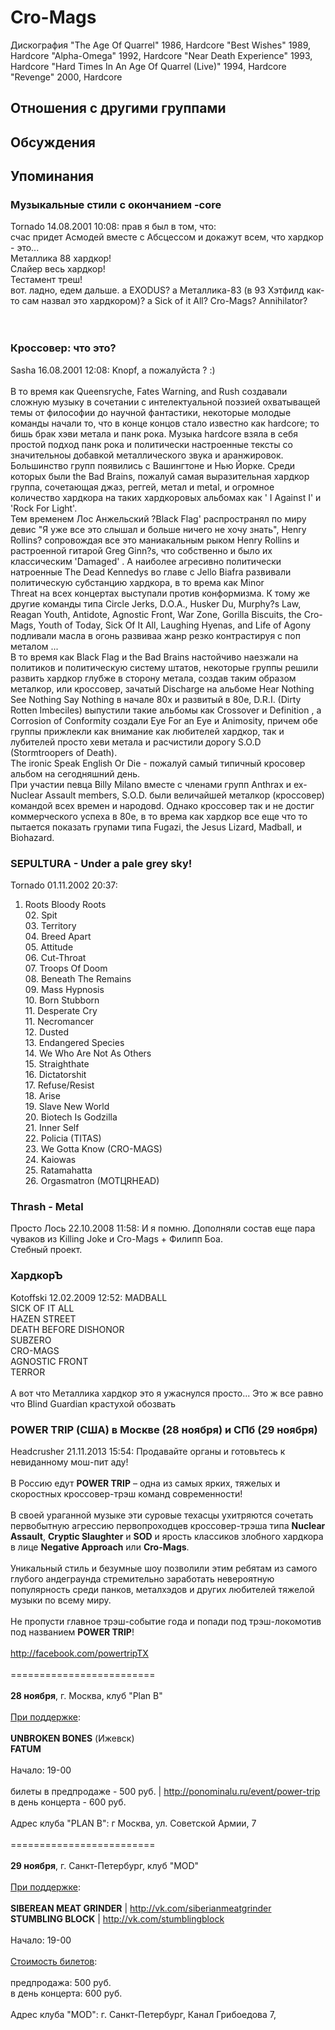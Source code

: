 # Cro-Mags

Дискография
"The Age Of Quarrel" 1986, Hardcore
"Best Wishes" 1989, Hardcore
"Alpha-Omega" 1992, Hardcore
"Near Death Experience" 1993, Hardcore
"Hard Times In An Age Of Quarrel (Live)" 1994, Hardcore
"Revenge" 2000, Hardcore

## Отношения с другими группами


## Обсуждения


## Упоминания

### Музыкальные стили с окончанием -core

Tornado 14.08.2001 10:08:
прав я был в том, что:<BR>счас придет Асмодей вместе с Абсцессом и докажут всем, что хардкор - это...<BR>Металлика 88 хардкор! <BR>Слайер весь хардкор! <BR>Тестамент треш! <BR>вот. ладно, едем дальше. а EXODUS? а Металлика-83 (в 93 Хэтфилд как-то сам назвал это хардкором)? а Sick of it All? Cro-Mags? Annihilator?<BR><BR><BR>

### Кроссовер: что это?

Sasha 16.08.2001 12:08:
Knopf, а пожалуйста ? :)<BR><BR>В то время как Queensryche, Fates Warning, and Rush создавали сложную музыку в сочетании с интелектуальной поэзией охватыващей темы от философии  до научной фантастики, некоторые  молодые команды начали  то, что в конце концов стало известно как hardcore; то бишь брак хэви метала и панк рока. Музыка hardcore взяла в себя простой подход  панк рока  и политически настроенные тексты со значительноы  добавкой металлического звука и аранжировок.   Большинство групп появились с Вашингтоне и Нью Йорке. Среди которых были  the Bad Brains, пожалуй самая выразительная хардкор группа,  сочетающая  джаз, реггей, метал и   metal,  и огромное количество хардкора на таких хардкоровых альбомах как ' I Against I' и 'Rock For Light'.<BR>Тем временем  Лос Анжельский  ?Black Flag'  распространял по миру девис "Я  уже все это слышал и больше ничего не хочу знать", Henry Rollins? сопровождая все это маниакальным рыком Henry Rollins и растроенной гитарой Greg Ginn?s, что собственно и было их классическим 'Damaged' . А наиболее агресивно политически натроенные The Dead Kennedys во главе с Jello Biafra развивали политическую субстанцию хардкора, в то врема как Minor<BR> Threat  на всех концертах выступали против конформизма.  К тому же другие команды  типа Circle Jerks, D.O.A., Husker Du, Murphy?s Law, Reagan Youth,  Antidote, Agnostic Front, War Zone, Gorilla Biscuits, the Cro-Mags, Youth of Today, Sick Of It All, Laughing Hyenas, and Life of Agony подливали масла в огонь  развиваа жанр резко контрастируя с поп металом ... <BR>В то время как Black Flag  и the Bad Brains настойчиво наезжали на политиков и политическую систему штатов, некоторые группы решили развить хардкор глубже в сторону метала, создав таким образом металкор, или кроссовер, зачатый Discharge на альбоме Hear Nothing See Nothing Say Nothing в начале 80х  и развитый в 80е,  D.R.I. (Dirty Rotten Imbeciles) выпустили такие альбомы  как Crossover и  Definition , а Corrosion of Conformity создали Eye For an Eye и  Animosity, причем обе группы прижлекли как внимание как любителей  хардкор, так и лубителей просто хеви метала и расчистили дорогу S.O.D (Stormtroopers of Death).<BR>The ironic Speak English Or Die  - пожалуй  самый типичный кросовер альбом на сегодняшний день.<BR>При участии певца Billy Milano вместе с членами групп  Anthrax и ex-Nuclear Assault members, S.O.D. были величайшей металкор (кроссовер) командой всех времен и народовd. Однако кроссовер так и не достиг коммерческого успеха в 80е, в то врема как хардкор все еще что то пытается показать групами типа Fugazi, the Jesus Lizard, Madball, и Biohazard.

### SEPULTURA - Under a pale grey sky!

Tornado 01.11.2002 20:37:
01. Roots Bloody Roots<BR>02. Spit<BR>03. Territory<BR>04. Breed Apart<BR>05. Attitude<BR>06. Cut-Throat<BR>07. Troops Of Doom<BR>08. Beneath The Remains<BR>09. Mass Hypnosis<BR>10. Born Stubborn<BR>11. Desperate Cry<BR>11. Necromancer<BR>12. Dusted<BR>13. Endangered Species<BR>14. We Who Are Not As Others<BR>15. Straighthate<BR>16. Dictatorshit<BR>17. Refuse/Resist<BR>18. Arise<BR>19. Slave New World<BR>20. Biotech Is Godzilla<BR>21. Inner Self<BR>22. Policia (TITAS)<BR>23. We Gotta Know (CRO-MAGS)<BR>24. Kaiowas<BR>25. Ratamahatta<BR>26. Orgasmatron (MOTЦRHEAD) 

### Thrash - Metal

Просто Лось 22.10.2008 11:58:
И я помню. Дополняли состав еще пара чуваков из Killing Joke и Cro-Mags + Филипп Боа.<BR>Стебный проект.

### ХардкорЪ

Kotoffski 12.02.2009 12:52:
MADBALL<BR>SICK OF IT ALL<BR>HAZEN STREET<BR>DEATH BEFORE DISHONOR<BR>SUBZERO<BR>CRO-MAGS<BR>AGNOSTIC FRONT<BR>TERROR<BR><BR>А вот что Металлика хардкор это я ужаснулся просто... Это ж все равно что Blind Guardian крастухой обозвать

### POWER TRIP (США) в Москве (28 ноября) и СПб (29 ноября)

Headcrusher 21.11.2013 15:54:
Продавайте органы и готовьтесь к невиданному мош-пит аду!<BR><BR>В Россию едут <B>POWER TRIP</B> – одна из самых ярких, тяжелых и скоростных кроссовер-трэш команд современности!<BR><BR>В своей ураганной музыке эти суровые техасцы ухитряются сочетать первобытную агрессию первопроходцев кроссовер-трэша типа <B>Nuclear Assault</B>, <B>Cryptic Slaughter</B> и <B>SOD</B> и ярость классиков злобного хардкора в лице <B>Negative Approach</B> или <B>Cro-Mags</B>. <BR><BR>Уникальный стиль и безумные шоу позволили этим ребятам из самого глубого андеграунда стремительно заработать невероятную популярность среди панков, металхэдов и других любителей тяжелой музыки по всему миру.<BR><BR>Не пропусти главное трэш-событие года и попади под трэш-локомотив под названием <B>POWER TRIP</B>!<BR><BR><A HREF="http://facebook.com/powertripTX" TARGET="_blank">http://facebook.com/powertripTX</A><BR><BR>=========================<BR><BR><B>28 ноября</B>, г. Москва, клуб "Plan B"<BR><BR><U>При поддержке</U>:<BR><BR><B>UNBROKEN BONES</B> (Ижевск)<BR><B>FATUM</B><BR><BR>Начало: 19-00<BR><BR>билеты в предпродаже - 500 руб. | <A HREF="http://ponominalu.ru/event/power-trip" TARGET="_blank">http://ponominalu.ru/event/power-trip</A><BR>в день концерта - 600 руб.<BR><BR>Адрес клуба "PLAN B": г Москва, ул. Советской Армии, 7<BR><BR>=========================<BR><BR><B>29 ноября</B>, г. Санкт-Петербург, клуб "MOD"<BR><BR><U>При поддержке</U>:<BR><BR><B>SIBEREAN MEAT GRINDER</B> | <A HREF="http://vk.com/siberianmeatgrinder" TARGET="_blank">http://vk.com/siberianmeatgrinder</A><BR><B>STUMBLING BLOCK</B> | <A HREF="http://vk.com/stumblingblock" TARGET="_blank">http://vk.com/stumblingblock</A><BR><BR>Начало: 19-00<BR><BR><U>Стоимость билетов</U>:<BR><BR>предпродажа: 500 руб.<BR>в день концерта: 600 руб.<BR><BR>Адрес клуба "MOD": г. Санкт-Петербург, Канал Грибоедова 7, 

